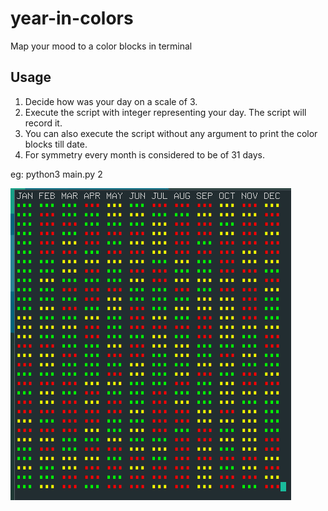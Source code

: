 # year-in-colors
Map your mood to a color blocks in terminal

## Usage
1. Decide how was your day on a scale of 3.
2. Execute the script with integer representing your day. The script will record it.
3. You can also execute the script without any argument to print the color blocks till date.
4. For symmetry every month is considered to be of 31 days.

eg: python3 main.py 2

![Screenshot](2018-12-29-234343_1920x1080_scrot.png)
